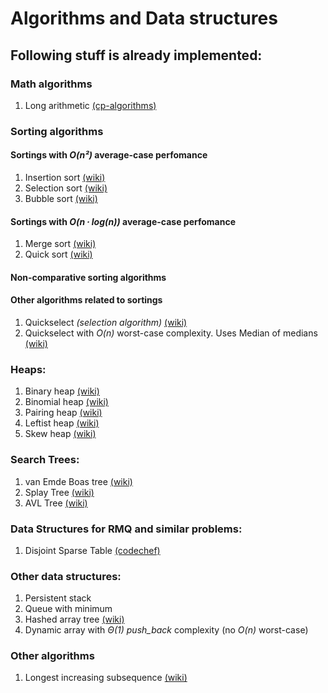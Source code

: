 # Algorithms and Data structures

## Following stuff is already implemented:

### Math algorithms
1. Long arithmetic [(cp-algorithms)](https://cp-algorithms.com/algebra/big-integer.html)

### Sorting algorithms
#### Sortings with _O(n²)_ average-case perfomance
1. Insertion sort [(wiki)](https://en.wikipedia.org/wiki/Insertion_sort)
2. Selection sort [(wiki)](https://en.wikipedia.org/wiki/Selection_sort)
3. Bubble sort [(wiki)](https://en.wikipedia.org/wiki/Bubble_sort)

#### Sortings with _O(n ∙ log(n))_ average-case perfomance
1. Merge sort [(wiki)](https://en.wikipedia.org/wiki/Merge_sort)
2. Quick sort [(wiki)](https://en.wikipedia.org/wiki/Quicksort)

#### Non-comparative sorting algorithms

#### Other algorithms related to sortings
1. Quickselect *(selection algorithm)* [(wiki)](https://en.wikipedia.org/wiki/Quickselect)
2. Quickselect with _O(n)_ worst-case complexity. Uses Median of medians [(wiki)](https://en.wikipedia.org/wiki/Median_of_medians)

### Heaps:
1. Binary heap [(wiki)](https://en.wikipedia.org/wiki/Binary_heap)
2. Binomial heap [(wiki)](https://en.wikipedia.org/wiki/Binomial_heap)
3. Pairing heap [(wiki)](https://en.wikipedia.org/wiki/Pairing_heap)
4. Leftist heap [(wiki)](https://en.wikipedia.org/wiki/Leftist_tree)
5. Skew heap [(wiki)](https://en.wikipedia.org/wiki/Skew_heap)

### Search Trees:
1. van Emde Boas tree [(wiki)](https://en.wikipedia.org/wiki/Van_Emde_Boas_tree)
2. Splay Tree [(wiki)](https://en.wikipedia.org/wiki/Splay_tree)
3. AVL Tree [(wiki)](https://en.wikipedia.org/wiki/AVL_tree)

### Data Structures for RMQ and similar problems:
1. Disjoint Sparse Table [(codechef)](https://discuss.codechef.com/t/tutorial-disjoint-sparse-table/17404)

### Other data structures:
1. Persistent stack
2. Queue with minimum 
3. Hashed array tree [(wiki)](https://en.wikipedia.org/wiki/Hashed_array_tree)
4. Dynamic array with _Θ(1)_ _push_back_ complexity (no _O(n)_ worst-case)

### Other algorithms
1. Longest increasing subsequence [(wiki)](https://en.wikipedia.org/wiki/Longest_increasing_subsequence)
